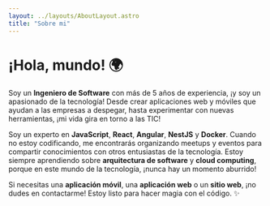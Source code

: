 ```yaml
---
layout: ../layouts/AboutLayout.astro
title: "Sobre mi"
---
```


# ¡Hola, mundo! 🌍

Soy un **Ingeniero de Software** con más de 5 años de experiencia, ¡y soy un apasionado de la tecnología! Desde crear aplicaciones web y móviles que ayudan a las empresas a despegar, hasta experimentar con nuevas herramientas, ¡mi vida gira en torno a las TIC!

Soy un experto en **JavaScript**, **React**, **Angular**, **NestJS** y **Docker**. Cuando no estoy codificando, me encontrarás organizando meetups y eventos para compartir conocimientos con otros entusiastas de la tecnología. Estoy siempre aprendiendo sobre **arquitectura de software** y **cloud computing**, porque en este mundo de la tecnología, ¡nunca hay un momento aburrido!

Si necesitas una **aplicación móvil**, una **aplicación web** o un **sitio web**, ¡no dudes en contactarme! Estoy listo para hacer magia con el código. ✨
